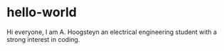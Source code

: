 # hello-world
Hi everyone,
I am A. Hoogsteyn an electrical engineering student with a strong interest in coding.
